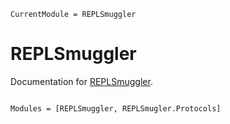 ```@meta
CurrentModule = REPLSmuggler
```

# REPLSmuggler

Documentation for [REPLSmuggler](https://github.com/klafyvel/REPLSmuggler.jl).

```@index
```

```@autodocs
Modules = [REPLSmuggler, REPLSmugler.Protocols]
```
